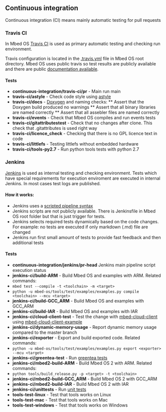 ## Continuous integration

Continuous integration (CI) means mainly automatic testing for pull requests

### Travis CI

In Mbed OS [Travis CI](https://travis-ci.org/ARMmbed/mbed-os) is used as primary automatic testing and checking run environment.

Travis configuration is located in the [.travis.yml](https://github.com/ARMmbed/mbed-os/blob/master/.travis.yml) file in Mbed OS root directory. Mbed OS uses public travis so test results are publicly available and there are public [documentation available](https://docs.travis-ci.com/).

#### Tests

* **continuous-integration/travis-ci/pr** - Main run main
* **travis-ci/astyle** - Check code style using [astyle](http://astyle.sourceforge.net/)
* **travis-ci/docs** - [Doxygen](http://www.doxygen.org/) and naming checks:
** Assert that the Doxygen build produced no warnings
** Assert that all binary libraries are named correctly
** Assert that all assebler files are named correctly
* **travis-ci/events** - Check that Mbed OS compiles and run events tests
* **travis-ci/gitattributestest** - Check that no changes after clone. This check that .gitattributes is used right way
* **travis-ci/licence_check** - Checking that there is no GPL licence text in code
* **travis-ci/littlefs** - Testing littlefs without embedded hardware
* **travis-ci/tools-py2.7** - Run python tools tests with python 2.7

### Jenkins

[Jenkins](https://jenkins.io/) is used as internal testing and checking environment. Tests which have special requirements for execution enviroment are executed in internal Jenkins. In most cases test logs are published.

#### How it works:
* Jenkins uses a [scripted pipeline syntax](https://jenkins.io/doc/book/pipeline/)
* Jenkins scripts are not publicly available. There is Jenkinsfile in Mbed OS root folder but that is just trigger for tests.
* Jenkins selects required tests dynamically based on the code changes. For example: no tests are executed if only markdown (.md) file are changed
* Jenkins run first small amount of tests to provide fast feedback and then additional tests

#### Tests

* **continuous-integration/jenkins/pr-head** Jenkins main pipeline script execution status
* **jenkins-ci/build-ARM** - Build Mbed OS and examples with ARM. Related commands:
 * `mbed test --compile -t <toolchain> -m <target> `
 * `python -u mbed-os/tools/test/examples/examples.py compile <toolchain> --mcu <target>`
* **jenkins-ci/build-GCC_ARM** - Build Mbed OS and examples with GCC_ARM
* **jenkins-ci/build-IAR** - Build Mbed OS and examples with IAR
* **jenkins-ci/cloud-client-test** - Test the change with [mbed-cloud-client](https://github.com/ARMmbed/mbed-cloud-client) using [mbed-cloud-client-example](https://github.com/ARMmbed/mbed-cloud-client-example)
* **jenkins-ci/dynamic-memory-usage** - Report dynamic memory usage compared to the master branch
* **jenkins-ci/exporter** - Export and build exported code. Related commands:
 * `python -u mbed-os/tools/test/examples/examples.py export <exporter> --mcu <target>`
* **jenkins-ci/greentea-test** - Run [greentea tests](/docs/tools/testing/testing_greentea.html)
* **jenkins-ci/mbed2-build-ARM** - Build Mbed OS 2 with ARM. Related commands:
 * `python tools/build_release.py -p <target> -t <toolchain>`
* **jenkins-ci/mbed2-build-GCC_ARM** - Build Mbed OS 2 with GCC_ARM
* **jenkins-ci/mbed2-build-IAR** - Build Mbed OS 2 with IAR
* **jenkins-ci/unittests** - Run [unit tests](/docs/tools/testing/unit_testing.html)
* **tools-test-linux** - Test that tools works on Linux
* **tools-test-mac** - Test that tools works on Mac
* **tools-test-windows** - Test that tools works on Windows
